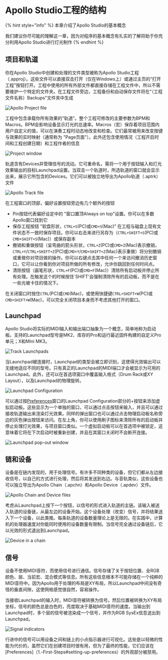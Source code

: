 # Apollo Studio工程的结构

{% hint style="info" %}
本章介绍了Apollo Studio的基本概念

我们建议你尽可能的理解这一章，因为对程序的基本概念有扎实的了解将助于你充分利用Apollo Studio进行灯光制作
{% endhint %}

## 项目和轨道

你在Apollo Studio中创建和处理的文件类型被称为Apollo Studio工程（.approj）。这些文件可以直接双击打开（仅在Windows上）或通过主页的“打开工程”按钮打开。工程中使用的所有外部文件都直接存储在工程文件中，所以不需要维护一个特定的文件夹。在工程文件旁边，工程备份和自动保存文件将在“（工程文件名称）Backups"文件夹中生成

![Apollo Project file](https://cdn.discordapp.com/attachments/588912865927233550/602273609196634136/unknown.png)

工程中包含承载你所有效果的“轨道”。整个工程可修改的主要参数为BPM和Macros。BPM会影响设备显示灯光的总速率。Macros（宏）保存着项目范围内用户自定义的值，可以在演奏工程时动态地改变和检查。它们最常被用来改变按键与效果的实时映射（通常称为 "Page页面"）。此外还包含使用情况（工程开启时间和工程创建日期）和工程作者的信息

![Project window](https://cdn.discordapp.com/attachments/653392306291998721/653394157364183041/unknown.png)

轨道含有Devices并管理信号的流动。它可重命名，需将一个用于按钮输入和灯光效果输出的目标Launchpad设置。当双击一个轨道时，所选轨道的窗口就会显示出来，展示它所包含的Devices。它们可以被独立地导出为Apollo轨道（.aptrk）文件

![Apollo Track file](https://cdn.discordapp.com/attachments/588912865927233550/602275354941325313/unknown.png)

在工程窗口的顶部，偏好设置按钮旁边有几个额外的按钮

* Pin按钮代表偏好设定中的 "窗口置顶Always on top"设置。你可以在多数Apollo窗口找到它
* 保存工程按钮 ”软盘形状，`CTRL+S`\(PC\)或`CMD+S`\(Mac\)” 在工程与磁盘上现有文件状态不一致时保存项目。你可以右击来进行另存为（`CTRL+SHIFT+S`\(PC\)或`CMD+SHIFT+S`\(Mac\)）或保存副本
* 撤销和重做按钮（呈弯曲的箭头形状，`CTRL+Z`\(PC\)或`CMD+Z`\(Mac\)表示撤销，`CTRL+Y`/`CTRL+SHIFT+Z`\(PC\)或`CMD+Y`/`CMD+SHIFT+Z`\(Mac\)表示重做）将分别撤销或重做你对项目做的操作。你可以右键点击其中任何一个来访问撤消历史窗口，它可以让你看到你对项目所做的所有修改，允许你跳回到任何时间点。
* 清除按钮（画笔形状，`CTRL+F`\(PC\)或`CMD+F`\(Mac\)）清除所有启动板并停止所有处理。在触发这个的时候按住\`SHIFT'会强制清除所有的启动板，而不是在一些光被卡住的情况下。

在关闭窗口时按住`CTRL`\(PC\)或`CMD`\(Mac\)，或使用快捷键`CTRL+SHIFT+W`\(PC\)或`CMD+SHIFT+W`\(Mac\)，可以完全关闭项目本身而不考虑其他打开的窗口。

## Launchpad

Apollo Studio将实际的MIDI输入和输出端口抽象为一个概念，简单地称为启动板。支持的Launchpad型号是MK2、库存的Pro和运行最近固件构建的自定义Pro单元；X和Mini MK3。

![Track Launchpads](https://cdn.discordapp.com/attachments/653392306291998721/653394646353051658/aaaaaaaaaa.png)

当Launchpad被连接时，Launchpad的类型会被立即识别，这使得光效输出可以无缝地适应不同的型号。只有真正的Launchpad的MIDI端口才会被显示为可用的Launchpad。此外，还可以在首选项窗口中覆盖输入格式（Drum Rack或XY Layout），以及Launchpad的物理旋转。

![Launchpad Configuration](https://cdn.discordapp.com/attachments/653392306291998721/653395248663232526/unknown.png)

可以通过按[Preferences](1.-First-Steps#setting-up-preferences)窗口的Launchpad Configuration部分的+按钮来添加虚拟启动板。这些显示为一个单独的窗口，可以通过点击按钮来输入，并且可以通过接收轨道输出来渲染灯光效果。同样的弹出窗口也可以通过点击物理启动板名称旁边的灰色弹出按钮来访问。在左上角，你可以使用刷子图标来清除所有的启动板并停止处理灯光效果，与项目窗口类似。一个虚拟启动板可以在首选项中被锁定，这意味着它将在下次启动时被重新创建，并且在其窗口关闭时不会断开连接。

![Launchpad pop-out window](https://cdn.discordapp.com/attachments/349854261787754498/640970278700187668/unknown.png)

## 链和设备

设备是在链内发现的，用于处理信号。有许多不同种类的设备，但它们都从左边接收信号，以自己的方式进行处理，然后将其发送到右边。与音轨类似，这些设备也可以独立导出为Apollo Chain（.apchn）和Apollo Device（.apdev）文件。

![Apollo Chain and Device files](https://cdn.discordapp.com/attachments/588912865927233550/602277643336941578/unknown.png)

考虑从Launchpad上按下一个按钮，以信号的形式进入轨道的主链。该输入被送入轨道的设备链，从最左边的设备开始。这个设备处理（改变）信号，并将结果送入下一个设备，以此类推。每条轨道的设备数量理论上是无限的。在实践中，计算机的处理器速度对你能同时使用的设备数量有限制。当信号完全通过设备链后，它以光效的形式退出到Launchpad。

![Device in a chain](https://cdn.discordapp.com/attachments/653392306291998721/653395825367580702/unknown.png)

## 信号

设备不使用MIDI音符，而使用信号进行通信。信号存储了关于按钮位置、全RGB颜色、层、当前宏、混合模式等信息。所有这些信息根本不可能存储在一个纯粹的MIDI音符中。因为Apollo用于处理的布局是XY布局，所以Launchpad中间没有奇怪的垂直间隙，这使网格感觉很自然，容易操作。

当接收Launchpad的输入时，MIDI音符被转换为信号。然后位置被转换为XY布局坐标，信号的颜色总是白色的，亮度取决于基础MIDI音符的速度。当输出到Launchpad时，多个层的信号被渲染成一个信号，并作为RGB SysEx信息送出到Launchpad。

![Signal indicators](https://cdn.discordapp.com/attachments/653392306291998721/653396349290676224/unknown.png)

行进中的信号可以用设备之间和链上的小点指示器进行可视化。这些是以轻微的性能为代价的，虽然它们在创建项目时很有用，但为了最终的性能，它们应该在\[Preferences\]（1.-First-Steps\#setting-up-preferences）的外观部分被禁用。

